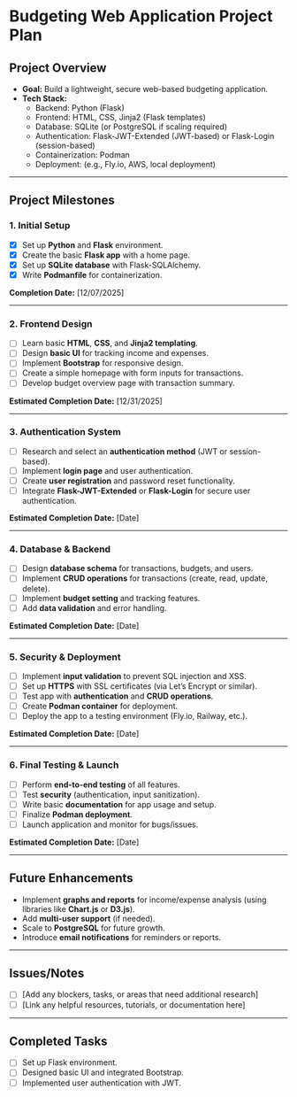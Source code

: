 # Budgeting Web Application Project Plan

## **Project Overview**
- **Goal:** Build a lightweight, secure web-based budgeting application.
- **Tech Stack:** 
  - Backend: Python (Flask)
  - Frontend: HTML, CSS, Jinja2 (Flask templates)
  - Database: SQLite (or PostgreSQL if scaling required)
  - Authentication: Flask-JWT-Extended (JWT-based) or Flask-Login (session-based)
  - Containerization: Podman
  - Deployment: (e.g., Fly.io, AWS, local deployment)

---

## **Project Milestones**

### **1. Initial Setup**
- [x] Set up **Python** and **Flask** environment.
- [x] Create the basic **Flask app** with a home page.
- [x] Set up **SQLite database** with Flask-SQLAlchemy.
- [x] Write **Podmanfile** for containerization.

**Completion Date:** [12/07/2025]

---

### **2. Frontend Design**
- [ ] Learn basic **HTML**, **CSS**, and **Jinja2 templating**.
- [ ] Design **basic UI** for tracking income and expenses.
- [ ] Implement **Bootstrap** for responsive design.
- [ ] Create a simple homepage with form inputs for transactions.
- [ ] Develop budget overview page with transaction summary.

**Estimated Completion Date:** [12/31/2025]

---

### **3. Authentication System**
- [ ] Research and select an **authentication method** (JWT or session-based).
- [ ] Implement **login page** and user authentication.
- [ ] Create **user registration** and password reset functionality.
- [ ] Integrate **Flask-JWT-Extended** or **Flask-Login** for secure user authentication.

**Estimated Completion Date:** [Date]

---

### **4. Database & Backend**
- [ ] Design **database schema** for transactions, budgets, and users.
- [ ] Implement **CRUD operations** for transactions (create, read, update, delete).
- [ ] Implement **budget setting** and tracking features.
- [ ] Add **data validation** and error handling.

**Estimated Completion Date:** [Date]

---

### **5. Security & Deployment**
- [ ] Implement **input validation** to prevent SQL injection and XSS.
- [ ] Set up **HTTPS** with SSL certificates (via Let’s Encrypt or similar).
- [ ] Test app with **authentication** and **CRUD operations**.
- [ ] Create **Podman container** for deployment.
- [ ] Deploy the app to a testing environment (Fly.io, Railway, etc.).

**Estimated Completion Date:** [Date]

---

### **6. Final Testing & Launch**
- [ ] Perform **end-to-end testing** of all features.
- [ ] Test **security** (authentication, input sanitization).
- [ ] Write basic **documentation** for app usage and setup.
- [ ] Finalize **Podman deployment**.
- [ ] Launch application and monitor for bugs/issues.

**Estimated Completion Date:** [Date]

---

## **Future Enhancements**
- Implement **graphs and reports** for income/expense analysis (using libraries like **Chart.js** or **D3.js**).
- Add **multi-user support** (if needed).
- Scale to **PostgreSQL** for future growth.
- Introduce **email notifications** for reminders or reports.

---

## **Issues/Notes**
- [ ] [Add any blockers, tasks, or areas that need additional research]
- [ ] [Link any helpful resources, tutorials, or documentation here]

---

## **Completed Tasks**
- [ ] Set up Flask environment.
- [ ] Designed basic UI and integrated Bootstrap.
- [ ] Implemented user authentication with JWT.
